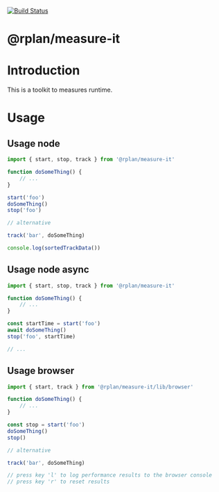 [![Build Status](https://travis-ci.org/actano/rplan-measure-it.svg?branch=master)](https://travis-ci.org/actano/rplan-measure-it)

@rplan/measure-it
================

# Introduction

This is a toolkit to measures runtime.
   
# Usage

## Usage node

```javascript
import { start, stop, track } from '@rplan/measure-it'

function doSomeThing() {
    // ...    
}

start('foo')
doSomeThing()
stop('foo')

// alternative

track('bar', doSomeThing)

console.log(sortedTrackData())

```   

## Usage node async

```javascript
import { start, stop, track } from '@rplan/measure-it'

function doSomeThing() {
    // ...    
}

const startTime = start('foo')
await doSomeThing()
stop('foo', startTime)

// ...
```   

## Usage browser

```javascript
import { start, track } from '@rplan/measure-it/lib/browser'

function doSomeThing() {
    // ...    
}

const stop = start('foo')
doSomeThing()
stop()

// alternative

track('bar', doSomeThing)

// press key 'l' to log performance results to the browser console
// press key 'r' to reset results

```   
